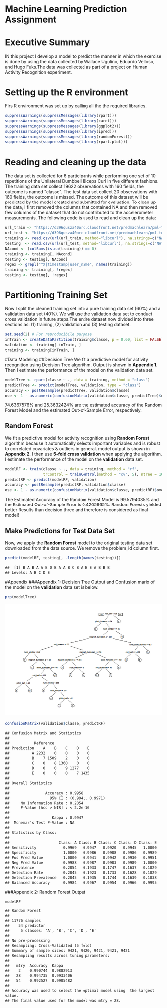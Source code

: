 # Machine Learning Prediction Assignment
# Executive Summary
IN this project I develop a model to predict the manner in which the exercise is done by using the data collected by Wallace Ugulino, Eduardo Velloso, and Hugo Fuks.The data was collected as  part of a project on Human Activity Recognition experiment.

# Setting up the R environment
Firs R environment was set up by calling all the the required libraries.

```r
suppressWarnings(suppressMessages(library(rpart)))
suppressWarnings(suppressMessages(library(caret)))
suppressWarnings(suppressMessages(library(ggplot2)))
suppressWarnings(suppressMessages(library(ipred)))
suppressWarnings(suppressMessages(library(randomForest)))
suppressWarnings(suppressMessages(library(rpart.plot)))
```

# Reading and cleaning up the data
The data set is collected for 6 participants while performing one set of 10 repetitions of the Unilateral Dumbbell Biceps Curl in five different fashions. The training data set collect 19622 observations with 160 fields, the outcome is named "classe". The test data set collect 20 observations with 160 fields, the outcome is missed. The outcome of this dataset will be predicted by the model created and submitted for evaluation. To clean up the data, I first removed the columns that contained NA and then removed few columns of the dataset that do not contributed to the accelerometer measurements. The following code is used to read and clean up the data:

```r
url_train <- "https://d396qusza40orc.cloudfront.net/predmachlearn/pml-training.csv"
url_test <- "https://d396qusza40orc.cloudfront.net/predmachlearn/pml-testing.csv"
training <- read.csv(url(url_train, method="libcurl"), na.strings=c("NA","#DIV/0!",""))
testing  <- read.csv(url(url_test, method="libcurl"), na.strings=c("NA","#DIV/0!",""))
NAcond <- (colSums(is.na(training)) == 0)
training <- training[, NAcond]
testing <- testing[, NAcond]
regex <- grepl("^X|timestamp|user_name", names(training))
training <- training[, !regex]
testing <- testing[, !regex]
```
# Partitioning Training Set
Now I split the cleaned training set into a pure training data set (60%) and a validation data set (40%). We will use the validation data set to conduct cross validation in future steps.The entire dataset now divided into three sections as: (1) training, (2) validation and (3) testing dataset. 

```r
set.seed(2) # For reproducibile purpose
inTrain <- createDataPartition(training$classe, p = 0.60, list = FALSE)
validation <- training[-inTrain, ]
training <- training[inTrain, ]
```
#Data Modeling
##Decision Tree
We fit a predictive model for activity recognition using Decision Tree algorithm. Output is shown in <b>Appendix 1</b>. Then I estimate the performance of the model on the validation data set.

```r
modelTree <- rpart(classe ~ ., data = training, method = "class")
predictTree <- predict(modelTree, validation, type = "class")
accuracy <- postResample(predictTree, validation$classe)
ose <- 1 - as.numeric(confusionMatrix(validation$classe, predictTree)$overall[1])
```
74.6367576% and 25.3632424% are the estimated accuracy of the Random Forest Model and the estimated Out-of-Sample Error, respectively.

## Random Forest
We fit a predictive model for activity recognition using <b>Random Forest</b> algorithm because it automatically selects important variables and is robust to correlated covariates & outliers in general. model output is shown in <b>Appendix 2</b>. I then use <b>5-fold cross validation</b> when applying the algorithm. I estimate the performance of the model on the <b>validation</b> data set.  

```r
modelRF <- train(classe ~ ., data = training, method = "rf", 
                 trControl = trainControl(method = "cv", 5), ntree = 100)
predictRF <- predict(modelRF, validation)
accuracy <- postResample(predictRF, validation$classe)
ose <- 1 - as.numeric(confusionMatrix(validation$classe, predictRF)$overall[1])
```
The Estimated Accuracy of the Random Forest Model is 99.5794035% and the Estimated Out-of-Sample Error is 0.4205965%. Random Forests yielded better Results than decision three and therefore is considered as final model!

## Make Predictions for Test Data Set  
Now, we apply the <b>Random Forest</b> model to the original testing data set downloaded from the data source. We remove the problem_id column first.  

```r
predict(modelRF, testing[, -length(names(testing))])
```

```
##  [1] B A B A A E D B A A B C B A E E A B B B
## Levels: A B C D E
```
#Appendix
###Appendix 1: Decision Tree Output and Confusion marix of the model on the <b>validation</b> data set is below.

```r
prp(modelTree)
```

![](unnamed-chunk-7-1.png)

```r
confusionMatrix(validation$classe, predictRF)
```

```
## Confusion Matrix and Statistics
## 
##           Reference
## Prediction    A    B    C    D    E
##          A 2232    0    0    0    0
##          B    7 1509    2    0    0
##          C    0    8 1360    0    0
##          D    0    0    9 1277    0
##          E    0    0    0    7 1435
## 
## Overall Statistics
##                                           
##                Accuracy : 0.9958          
##                  95% CI : (0.9941, 0.9971)
##     No Information Rate : 0.2854          
##     P-Value [Acc > NIR] : < 2.2e-16       
##                                           
##                   Kappa : 0.9947          
##  Mcnemar's Test P-Value : NA              
## 
## Statistics by Class:
## 
##                      Class: A Class: B Class: C Class: D Class: E
## Sensitivity            0.9969   0.9947   0.9920   0.9945   1.0000
## Specificity            1.0000   0.9986   0.9988   0.9986   0.9989
## Pos Pred Value         1.0000   0.9941   0.9942   0.9930   0.9951
## Neg Pred Value         0.9988   0.9987   0.9983   0.9989   1.0000
## Prevalence             0.2854   0.1933   0.1747   0.1637   0.1829
## Detection Rate         0.2845   0.1923   0.1733   0.1628   0.1829
## Detection Prevalence   0.2845   0.1935   0.1744   0.1639   0.1838
## Balanced Accuracy      0.9984   0.9967   0.9954   0.9966   0.9995
```
###Appendix 2: Random Forest Output

```r
modelRF
```

```
## Random Forest 
## 
## 11776 samples
##    54 predictor
##     5 classes: 'A', 'B', 'C', 'D', 'E' 
## 
## No pre-processing
## Resampling: Cross-Validated (5 fold) 
## Summary of sample sizes: 9421, 9420, 9421, 9421, 9421 
## Resampling results across tuning parameters:
## 
##   mtry  Accuracy  Kappa    
##    2    0.990744  0.9882913
##   28    0.994735  0.9933406
##   54    0.992527  0.9905482
## 
## Accuracy was used to select the optimal model using  the largest value.
## The final value used for the model was mtry = 28.
```


